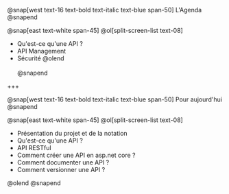 @snap[west text-16 text-bold text-italic text-blue span-50]
L'Agenda
@snapend

@snap[east text-white span-45]
@ol[split-screen-list text-08]
- Qu'est-ce qu'une API ?
- API Management
- Sécurité
@olend
<br><br>
@snapend

+++

@snap[west text-16 text-bold text-italic text-blue span-50]
Pour aujourd'hui
@snapend

@snap[east text-white span-45]
@ol[split-screen-list text-08]
- Présentation du projet et de la notation 
- Qu'est-ce qu'une API ?
- API RESTful
- Comment créer une API en asp.net core ?
- Comment documenter une API ?
- Comment versionner une API ?

@olend
@snapend
